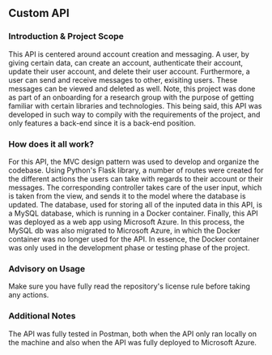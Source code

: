 ## Custom API

### Introduction & Project Scope
This API is centered around account creation and messaging. A user, by giving certain data, can create an account, authenticate their account, update their user account, and delete their user account. Furthermore, a user can send and receive messages to other, exisiting users. These messages can be viewed and deleted as well. Note, this project was done as part of an onboarding for a research group with the purpose of getting familiar with certain libraries and technologies. This being said, this API was developed in such way to compily with the requirements of the project, and only features a back-end since it is a back-end position.

### How does it all work?
For this API, the MVC design pattern was used to develop and organize the codebase. Using Python's Flask library, a number of routes were created for the different actions the users can take with regards to their account or their messages. The corresponding controller takes care of the user input, which is taken from the view, and sends it to the model where the database is updated. The database, used for storing all of the inputed data in this API, is a MySQL database, which is running in a Docker container. Finally, this API was deployed as a web app using Microsoft Azure. In this process, the MySQL db was also migrated to Microsoft Azure, in which the Docker container was no longer used for the API. In essence, the Docker container was only used in the development phase or testing phase of the project. 

### Advisory on Usage
Make sure you have fully read the repository's license rule before taking any actions.

### Additional Notes
The API was fully tested in Postman, both when the API only ran locally on the machine and also when the API was fully deployed to Microsoft Azure.  